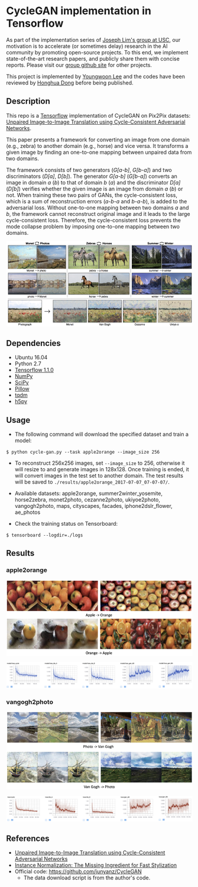 # CycleGAN implementation in Tensorflow

As part of the implementation series of [Joseph Lim's group at USC](http://csail.mit.edu/~lim), our motivation is to accelerate (or sometimes delay) research in the AI community by promoting open-source projects. To this end, we implement state-of-the-art research papers, and publicly share them with concise reports. Please visit our [group github site](https://github.com/gitlimlab) for other projects.

This project is implemented by [Youngwoon Lee](https://github.com/youngwoon) and the codes have been reviewed by [Honghua Dong](https://github.com/dhh1995) before being published.

## Description

This repo is a [Tensorflow](https://www.tensorflow.org/) implementation of CycleGAN on Pix2Pix datasets: [Unpaired Image-to-Image Translation using Cycle-Consistent Adversarial Networks](https://arxiv.org/abs/1703.10593).

This paper presents a framework for converting an image from one domain (e.g., zebra) to another domain (e.g., horse) and vice versa. It transforms a given image by finding an one-to-one mapping between unpaired data from two domains.

The framework consists of two generators (*G[a-b]*, *G[b-a]*) and two discriminators (*D[a]*, *D[b]*). The generator *G[a-b]* (*G[b-a]*) converts an image in domain *a* (*b*) to that of domain *b* (*a*) and the discriminator *D[a]* (*D[b]*) verifies whether the given image is an image from domain *a* (*b*) or not. When training these two pairs of GANs, the cycle-consistent loss, which is a sum of reconstruction errors (*a-b-a* and *b-a-b*), is added to the adversarial loss. Without one-to-one mapping between two domains *a* and *b*, the framework cannot reconstruct original image and it leads to the large cycle-consistent loss. Therefore, the cycle-consistent loss prevents the mode collapse problem by imposing one-to-one mapping between two domains.

![paper-figure](assets/paper-figure.png)

## Dependencies

- Ubuntu 16.04
- Python 2.7
- [Tensorflow 1.1.0](https://www.tensorflow.org/)
- [NumPy](https://pypi.python.org/pypi/numpy)
- [SciPy](https://pypi.python.org/pypi/scipy)
- [Pillow](https://pillow.readthedocs.io/en/4.0.x/)
- [tqdm](https://github.com/tqdm/tqdm)
- [h5py](http://docs.h5py.org/en/latest/)

## Usage

- The following command will download the specified dataset and train a model:

```
$ python cycle-gan.py --task apple2orange --image_size 256
```

- To reconstruct 256x256 images, set `--image_size` to 256, otherwise it will resize to and generate images in 128x128.
  Once training is ended, it will convert images in the test set to another domain. The test results will be saved to `./results/apple2orange_2017-07-07_07-07-07/`.
- Available datasets: apple2orange, summer2winter_yosemite, horse2zebra, monet2photo, cezanne2photo, ukiyoe2photo, vangogh2photo, maps, cityscapes, facades, iphone2dslr_flower, ae_photos


- Check the training status on Tensorboard:

```
$ tensorboard --logdir=./logs
```

## Results

### apple2orange

![apple2orange](assets/apple2orange.png)

![training-apple2orange.png](assets/training-apple2orange.png)

### vangogh2photo

![vangogh2photo](assets/vangogh2photo.png)

![training-vangogh2photo](assets/training-vangogh2photo.png)

## References

- [Unpaired Image-to-Image Translation using Cycle-Consistent Adversarial Networks](https://arxiv.org/abs/1703.10593)
- [Instance Normalization: The Missing Ingredient for Fast Stylization](https://arxiv.org/abs/1607.08022)
- Official code: https://github.com/junyanz/CycleGAN
  - The data download script is from the author's code.

